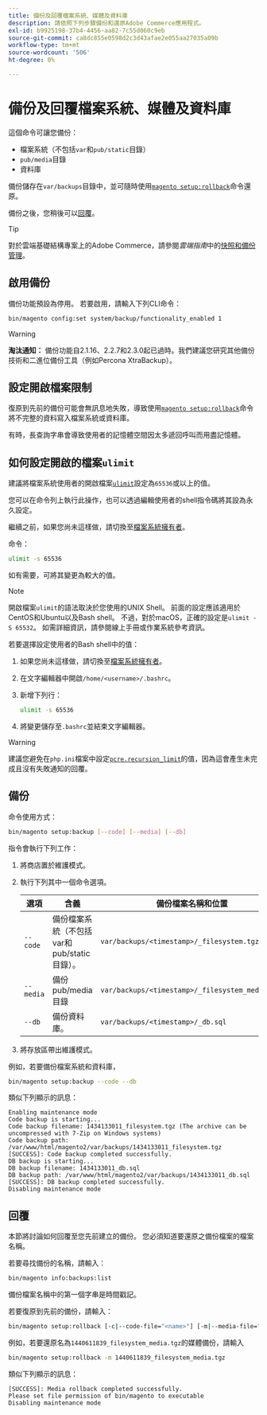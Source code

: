 ```yaml
---
title: 備份及回覆檔案系統、媒體及資料庫
description: 請依照下列步驟備份和還原Adobe Commerce應用程式。
exl-id: b9925198-37b4-4456-aa82-7c55d060c9eb
source-git-commit: ca8dc855e0598d2c3d43afae2e055aa27035a09b
workflow-type: tm+mt
source-wordcount: '506'
ht-degree: 0%

---
```


# 備份及回覆檔案系統、媒體及資料庫

這個命令可讓您備份：

* 檔案系統（不包括`var`和`pub/static`目錄）
* `pub/media`目錄
* 資料庫

備份儲存在`var/backups`目錄中，並可隨時使用[`magento setup:rollback`](uninstall-modules.md#roll-back-the-file-system-database-or-media-files)命令還原。

備份之後，您稍後可以[回覆](#rollback)。

>[!TIP]
>
>對於雲端基礎結構專案上的Adobe Commerce，請參閱&#x200B;_雲端指南_&#x200B;中的[快照和備份管理](https://devdocs.magento.com/cloud/project/project-webint-snap.html)。

## 啟用備份

備份功能預設為停用。 若要啟用，請輸入下列CLI命令：

```bash
bin/magento config:set system/backup/functionality_enabled 1
```

>[!WARNING]
>
>**淘汰通知：**
>備份功能自2.1.16、2.2.7和2.3.0起已過時。我們建議您研究其他備份技術和二進位備份工具（例如Percona XtraBackup）。

## 設定開啟檔案限制

復原到先前的備份可能會無訊息地失敗，導致使用[`magento setup:rollback`](uninstall-modules.md#roll-back-the-file-system-database-or-media-files)命令將不完整的資料寫入檔案系統或資料庫。

有時，長查詢字串會導致使用者的記憶體空間因太多遞回呼叫而用盡記憶體。

## 如何設定開啟的檔案`ulimit`

建議將檔案系統使用者的開啟檔案[`ulimit`](https://ss64.com/bash/ulimit.html)設定為`65536`或以上的值。

您可以在命令列上執行此操作，也可以透過編輯使用者的shell指令碼將其設為永久設定。

繼續之前，如果您尚未這樣做，請切換至[檔案系統擁有者](../prerequisites/file-system/overview.md)。

命令：

```bash
ulimit -s 65536
```

如有需要，可將其變更為較大的值。

>[!NOTE]
>
>開啟檔案`ulimit`的語法取決於您使用的UNIX Shell。 前面的設定應該適用於CentOS和Ubuntu以及Bash shell。 不過，對於macOS，正確的設定是`ulimit -S 65532`。 如需詳細資訊，請參閱線上手冊或作業系統參考資訊。

若要選擇設定使用者的Bash shell中的值：

1. 如果您尚未這樣做，請切換至[檔案系統擁有者](../prerequisites/file-system/overview.md)。
1. 在文字編輯器中開啟`/home/<username>/.bashrc`。
1. 新增下列行：

   ```bash
   ulimit -s 65536
   ```

1. 將變更儲存至`.bashrc`並結束文字編輯器。

>[!WARNING]
>
>建議您避免在`php.ini`檔案中設定[`pcre.recursion_limit`](https://www.php.net/manual/en/pcre.configuration.php)的值，因為這會產生未完成且沒有失敗通知的回覆。

## 備份

命令使用方式：

```bash
bin/magento setup:backup [--code] [--media] [--db]
```

指令會執行下列工作：

1. 將商店置於維護模式。
1. 執行下列其中一個命令選項。

   | 選項 | 含義 | 備份檔案名稱和位置 |
   |--- |--- |--- |
   | `--code` | 備份檔案系統（不包括var和pub/static目錄）。 | `var/backups/<timestamp>/_filesystem.tgz` |
   | `--media` | 備份pub/media目錄 | `var/backups/<timestamp>/_filesystem_media.tgz` |
   | `--db` | 備份資料庫。 | `var/backups/<timestamp>/_db.sql` |

1. 將存放區帶出維護模式。

例如，若要備份檔案系統和資料庫，

```bash
bin/magento setup:backup --code --db
```

類似下列顯示的訊息：

```
Enabling maintenance mode
Code backup is starting...
Code backup filename: 1434133011_filesystem.tgz (The archive can be uncompressed with 7-Zip on Windows systems)
Code backup path: /var/www/html/magento2/var/backups/1434133011_filesystem.tgz
[SUCCESS]: Code backup completed successfully.
DB backup is starting...
DB backup filename: 1434133011_db.sql
DB backup path: /var/www/html/magento2/var/backups/1434133011_db.sql
[SUCCESS]: DB backup completed successfully.
Disabling maintenance mode
```

## 回覆

本節將討論如何回覆至您先前建立的備份。 您必須知道要還原之備份檔案的檔案名稱。

若要尋找備份的名稱，請輸入：

```bash
bin/magento info:backups:list
```

備份檔案名稱中的第一個字串是時間戳記。

若要復原到先前的備份，請輸入：

```bash
bin/magento setup:rollback [-c|--code-file="<name>"] [-m|--media-file="<name>"] [-d|--db-file="<name>"]
```

例如，若要還原名為`1440611839_filesystem_media.tgz`的媒體備份，請輸入

```bash
bin/magento setup:rollback -m 1440611839_filesystem_media.tgz
```

類似下列顯示的訊息：

```
[SUCCESS]: Media rollback completed successfully.
Please set file permission of bin/magento to executable
Disabling maintenance mode
```
